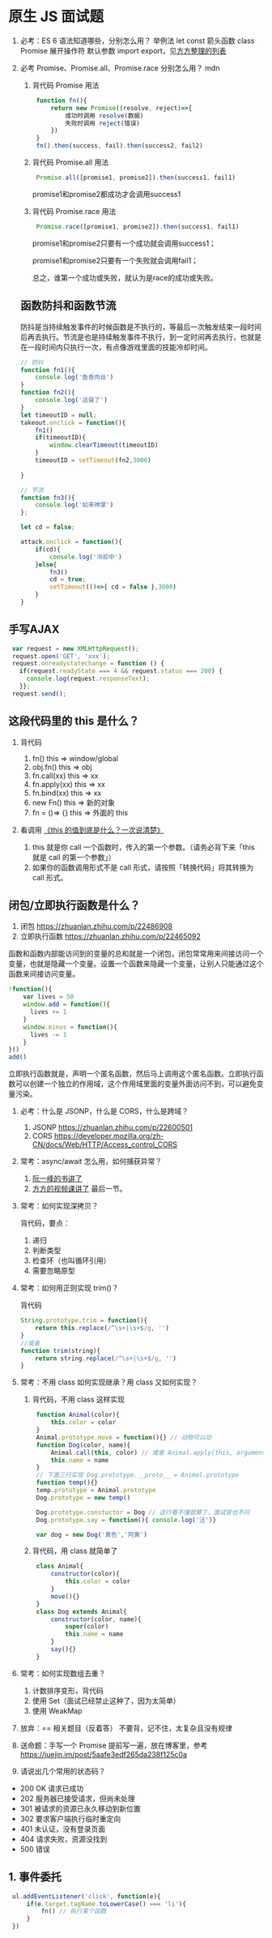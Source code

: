 # 原生 JS 面试题

1. 必考：ES 6 语法知道哪些，分别怎么用？
   举例法
   let const 箭头函数 class Promise 展开操作符 默认参数 import export，见[方方整理的列表](https://fangyinghang.com/es-6-tutorials/)

2. 必考 Promise、Promise.all、Promise.race 分别怎么用？ mdn

   1. 背代码 Promise 用法

      ```js
       function fn(){
           return new Promise((resolve, reject)=>{
               成功时调用 resolve(数据)
               失败时调用 reject(错误)
           })
       }
       fn().then(success, fail).then(success2, fail2)
      ```

   2. 背代码 Promise.all 用法

      ```js
       Promise.all([promise1, promise2]).then(success1, fail1)
      ```

      promise1和promise2都成功才会调用success1

   3. 背代码 Promise.race 用法

      ```js
       Promise.race([promise1, promise2]).then(success1, fail1)
      ```

      promise1和promise2只要有一个成功就会调用success1；

      promise1和promise2只要有一个失败就会调用fail1；

      总之，谁第一个成功或失败，就认为是race的成功或失败。
      

   ## 函数防抖和函数节流

   防抖是当持续触发事件的时候函数是不执行的，等最后一次触发结束一段时间后再去执行。节流是也是持续触发事件不执行，到一定时间再去执行，也就是在一段时间内只执行一次，有点像游戏里面的技能冷却时间。

   ```js
   // 防抖
   function fn1(){
       console.log('鱼香肉丝')
   }
   function fn2(){
       console.log('送餐了')
   }
   let timeoutID = null;
   takeout.onclick = function(){
       fn1()
       if(timeoutID){
           window.clearTimeout(timeoutID)
       }
       timeoutID = setTimeout(fn2,3000)
       
   }
   
   // 节流
   function fn3(){
       console.log('如来神掌')
   };
   
   let cd = false;
   
   attack.onclick = function(){
       if(cd){
           console.log('冷却中')
       }else{
           fn3()
           cd = true;
           setTimeout(()=>{ cd = false },3000)
       }
   } 
   ```

## 手写AJAX

```js
 var request = new XMLHttpRequest();
 request.open('GET', 'xxx');
 request.onreadystatechange = function () {
   if(request.readyState === 4 && request.status === 200) {
     console.log(request.responseText);
   }};
 request.send();
```



## 这段代码里的 this 是什么？

1. 背代码
   1. fn()
      this => window/global
   2. obj.fn()
      this => obj
   3. fn.call(xx)
      this => xx
   4. fn.apply(xx)
      this => xx
   5. fn.bind(xx)
      this => xx
   6. new Fn()
      this => 新的对象
   7. fn = ()=> {}
      this => 外面的 this
2. 看调用
   [《this 的值到底是什么？一次说清楚》](https://zhuanlan.zhihu.com/p/23804247)
   
   1. this 就是你 call 一个函数时，传入的第一个参数。（请务必背下来「this 就是 call 的第一个参数」）
   2. 如果你的函数调用形式不是 call 形式，请按照「转换代码」将其转换为 call 形式。

## 闭包/立即执行函数是什么？

1. 闭包 https://zhuanlan.zhihu.com/p/22486908
2. 立即执行函数 https://zhuanlan.zhihu.com/p/22465092

函数和函数内部能访问到的变量的总和就是一个闭包，闭包常常用来间接访问一个变量，也就是隐藏一个变量。设置一个函数来隐藏一个变量，让别人只能通过这个函数来间接访问变量。 

```js
!function(){
    var lives = 50
    window.add = function(){
      lives += 1
    }
    window.minus = function(){
      lives -= 1
    }
}()
add()
```



立即执行函数就是，声明一个匿名函数，然后马上调用这个匿名函数。立即执行函数可以创建一个独立的作用域，这个作用域里面的变量外面访问不到，可以避免变量污染。

1. 必考：什么是 JSONP，什么是 CORS，什么是跨域？

   1. JSONP https://zhuanlan.zhihu.com/p/22600501
   2. CORS https://developer.mozilla.org/zh-CN/docs/Web/HTTP/Access_control_CORS

2. 常考：async/await 怎么用，如何捕获异常？

   1. [阮一峰的书讲了](http://es6.ruanyifeng.com/?search=async&x=0&y=0#docs/async)
   2. [方方的视频课讲了](https://xiedaimala.com/courses/12a78a03-35f9-42ea-9b37-540540460f6e) 最后一节。

3. 常考：如何实现深拷贝？

   背代码，要点：

   1. 递归
   2. 判断类型
   3. 检查环（也叫循环引用）
   4. 需要忽略原型

4. 常考：如何用正则实现 trim()？

   背代码

   ```js
   String.prototype.trim = function(){
       return this.replace(/^\s+|\s+$/g, '')
   }
   //或者 
   function trim(string){
       return string.replace(/^\s+|\s+$/g, '')
   }
   ```

5. 常考：不用 class 如何实现继承？用 class 又如何实现？

   1. 背代码，不用 class 这样实现

      ```js
       function Animal(color){
           this.color = color
       }
       Animal.prototype.move = function(){} // 动物可以动
       function Dog(color, name){
           Animal.call(this, color) // 或者 Animal.apply(this, arguments)
           this.name = name
       }
       // 下面三行实现 Dog.prototype.__proto__ = Animal.prototype
       function temp(){}
       temp.prototype = Animal.prototype
       Dog.prototype = new temp()
      
       Dog.prototype.constuctor = Dog // 这行看不懂就算了，面试官也不问
       Dog.prototype.say = function(){ console.log('汪')}
      
       var dog = new Dog('黄色','阿黄')
      ```

   2. 背代码，用 class 就简单了 

      ```js
       class Animal{
           constructor(color){
               this.color = color
           }
           move(){}
       }
       class Dog extends Animal{
           constructor(color, name){
               super(color)
               this.name = name
           }
           say(){}
       }
      ```

6. 常考：如何实现数组去重？

   1. 计数排序变形，背代码
   2. 使用 Set（面试已经禁止这种了，因为太简单）
   3. 使用 WeakMap

7. 放弃：== 相关题目（反着答）
   不要背，记不住，太复杂且没有规律

8. 送命题：手写一个 Promise
   提前写一遍，放在博客里，参考 https://juejin.im/post/5aafe3edf265da238f125c0a

9. 请说出几个常用的状态码？

* 200 OK 请求已成功
* 202 服务器已接受请求，但尚未处理
* 301 被请求的资源已永久移动到新位置
* 302 要求客户端执行临时重定向
* 401 未认证，没有登录页面
* 404 请求失败，资源没找到
* 500 错误

## 1. 事件委托

```js
 ul.addEventListener('click', function(e){
     if(e.target.tagName.toLowerCase() === 'li'){
         fn() // 执行某个函数
     }
 })
```

